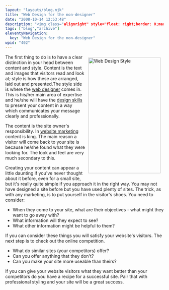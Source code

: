 ```yaml
---
layout: "layouts/blog.njk"
title: "Web Design for the non-designer"
date: "2008-10-14 12:53:48"
description: "<img class="alignright" style="float: right;border: 0;margin: 10px" src="http://www"
tags: ["blog","archive"]
eleventyNavigation:
  key: "Web Design for the non-designer"
wpid: "402"
---
```

<img class="alignright" style="float: right;border: 0;margin: 10px" src="http://www.chris-smith-web.com/wp/wp-content/uploads/2008/10/pens.jpg" alt="Web Design Style" width="230" height="367" />The first thing to do is to have a clear distinction in your head between content and style. Content is the text and images that visitors read and look at; style is how these are arranged, laid out and presented.The style side is where the <a href="http://www.chris-smith-web.com/wp" target="_self">web designer</a> comes in. This is his/her main area of expertise and he/she will have the <a href="http://www.chris-smith-web.com/wp" target="_self">design skills</a> to present your content in a way which communicates your message clearly and professionally.

The content is the site owner's responsibility. In <a href="http://www.chris-smith-web.com/wp/?page_id=11" target="_self">website marketing</a> content is king. The main reason a visitor will come back to your site is because he/she found what they were looking for. The look and feel are very much secondary to this.

Creating your content can appear a little daunting if you've never thought about it before, even for a small site, but it's really quite simple if you approach it in the right way. You may not have designed a site before but you have used plenty of sites. The trick, as with any marketing, is to put yourself in the visitor's shoes. You need to consider:
<ul>
	<li>When they come to your site, what are their objectives - what might they want to go away with?</li>
	<li>What information will they expect to see?</li>
	<li>What other information might be helpful to them?</li>
</ul>
If you can consider these things you will satisfy your website's visitors. The next step is to check out the online competition.
<ul>
	<li>What do similar sites (your competitors) offer?</li>
	<li>Can you offer anything that they don't?</li>
	<li>Can you make your site more useable than theirs?</li>
</ul>
If you can give your website visitors what they want better than your competitors do you have a recipe for a successful site. Pair that with professional styling and your site will be a great success.